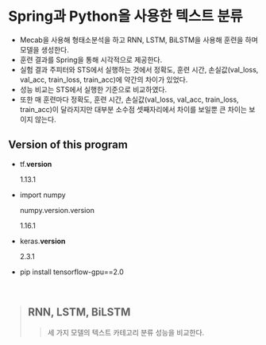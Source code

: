 Spring과 Python을 사용한 텍스트 분류
===============================

* Mecab을 사용해 형태소분석을 하고 RNN, LSTM, BiLSTM을 사용해 훈련을 하며 모델을 생성한다.
* 훈련 결과를 Spring을 통해 시각적으로 제공한다.
* 실험 결과 주피터와 STS에서 실행하는 것에서 정확도, 훈련 시간, 손실값(val_loss, val_acc, train_loss, train_acc)에 약간의 차이가 있었다.
* 성능 비교는 STS에서 실행한 기준으로 비교하였다.
* 또한 매 훈련마다 정확도, 훈련 시간, 손실값(val_loss, val_acc, train_loss, train_acc)이 달라지지만 대부분 소수점 셋째자리에서 차이를 보일뿐 큰 차이는 보이지 않는다.

Version of this program
------------------------

* tf.__version__

  1.13.1
  
* import numpy

  numpy.version.version

  1.16.1
  
* keras.__version__

  2.3.1

* pip install tensorflow-gpu==2.0

<br/>

> ## RNN, LSTM, BiLSTM
>> 세 가지 모델의 텍스트 카테고리 분류 성능을 비교한다.
